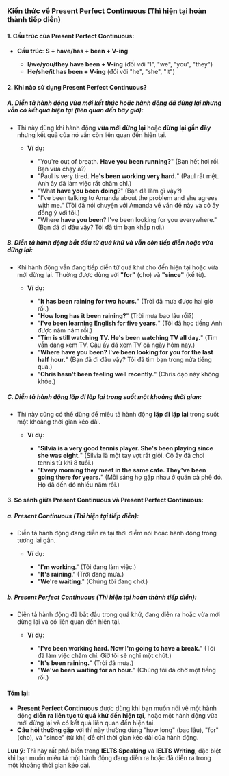 ### **Kiến thức về Present Perfect Continuous (Thì hiện tại hoàn thành tiếp diễn)**

#### **1. Cấu trúc của Present Perfect Continuous:**

* **Cấu trúc**: **S + have/has + been + V-ing**

  * **I/we/you/they have been + V-ing** (đối với "I", "we", "you", "they")
  * **He/she/it has been + V-ing** (đối với "he", "she", "it")

#### **2. Khi nào sử dụng Present Perfect Continuous?**

##### **A. Diễn tả hành động vừa mới kết thúc hoặc hành động đã dừng lại nhưng vẫn có kết quả hiện tại (liên quan đến bây giờ):**

* Thì này dùng khi hành động **vừa mới dừng lại** hoặc **dừng lại gần đây** nhưng kết quả của nó vẫn còn liên quan đến hiện tại.

  * **Ví dụ**:

    * "You're out of breath. **Have you been running?**" (Bạn hết hơi rồi. Bạn vừa chạy à?)
    * "Paul is very tired. **He's been working very hard.**" (Paul rất mệt. Anh ấy đã làm việc rất chăm chỉ.)
    * "What **have you been doing**?" (Bạn đã làm gì vậy?)
    * "I've been talking to Amanda about the problem and she agrees with me." (Tôi đã nói chuyện với Amanda về vấn đề này và cô ấy đồng ý với tôi.)
    * "Where **have you been**? I've been looking for you everywhere." (Bạn đã đi đâu vậy? Tôi đã tìm bạn khắp nơi.)

##### **B. Diễn tả hành động bắt đầu từ quá khứ và vẫn còn tiếp diễn hoặc vừa dừng lại:**

* Khi hành động vẫn đang tiếp diễn từ quá khứ cho đến hiện tại hoặc vừa mới dừng lại. Thường được dùng với **"for"** (cho) và **"since"** (kể từ).

  * **Ví dụ**:

    * "**It has been raining for two hours.**" (Trời đã mưa được hai giờ rồi.)
    * "**How long has it been raining?**" (Trời mưa bao lâu rồi?)
    * "**I've been learning English for five years.**" (Tôi đã học tiếng Anh được năm năm rồi.)
    * "**Tim is still watching TV. He's been watching TV all day.**" (Tim vẫn đang xem TV. Cậu ấy đã xem TV cả ngày hôm nay.)
    * "**Where have you been? I've been looking for you for the last half hour.**" (Bạn đã đi đâu vậy? Tôi đã tìm bạn trong nửa tiếng qua.)
    * "**Chris hasn't been feeling well recently.**" (Chris dạo này không khỏe.)

##### **C. Diễn tả hành động lặp đi lặp lại trong suốt một khoảng thời gian:**

* Thì này cũng có thể dùng để miêu tả hành động **lặp đi lặp lại** trong suốt một khoảng thời gian kéo dài.

  * **Ví dụ**:

    * "**Silvia is a very good tennis player. She's been playing since she was eight.**" (Silvia là một tay vợt rất giỏi. Cô ấy đã chơi tennis từ khi 8 tuổi.)
    * "**Every morning they meet in the same cafe. They've been going there for years.**" (Mỗi sáng họ gặp nhau ở quán cà phê đó. Họ đã đến đó nhiều năm rồi.)

#### **3. So sánh giữa Present Continuous và Present Perfect Continuous:**

##### **a. Present Continuous** (Thì hiện tại tiếp diễn):

* Diễn tả hành động đang diễn ra tại thời điểm nói hoặc hành động trong tương lai gần.

  * **Ví dụ**:

    * "**I'm working**." (Tôi đang làm việc.)
    * "**It's raining**." (Trời đang mưa.)
    * "**We're waiting**." (Chúng tôi đang chờ.)

##### **b. Present Perfect Continuous** (Thì hiện tại hoàn thành tiếp diễn):

* Diễn tả hành động đã bắt đầu trong quá khứ, đang diễn ra hoặc vừa mới dừng lại và có liên quan đến hiện tại.

  * **Ví dụ**:

    * "**I've been working hard. Now I'm going to have a break.**" (Tôi đã làm việc chăm chỉ. Giờ tôi sẽ nghỉ một chút.)
    * "**It's been raining.**" (Trời đã mưa.)
    * "**We've been waiting for an hour.**" (Chúng tôi đã chờ một tiếng rồi.)

#### **Tóm lại:**

* **Present Perfect Continuous** được dùng khi bạn muốn nói về một hành động **diễn ra liên tục từ quá khứ đến hiện tại**, hoặc một hành động vừa mới dừng lại và có kết quả liên quan đến hiện tại.
* **Câu hỏi thường gặp** với thì này thường dùng "how long" (bao lâu), "for" (cho), và "since" (từ khi) để chỉ thời gian kéo dài của hành động.

**Lưu ý**: Thì này rất phổ biến trong **IELTS Speaking** và **IELTS Writing**, đặc biệt khi bạn muốn miêu tả một hành động đang diễn ra hoặc đã diễn ra trong một khoảng thời gian kéo dài.
